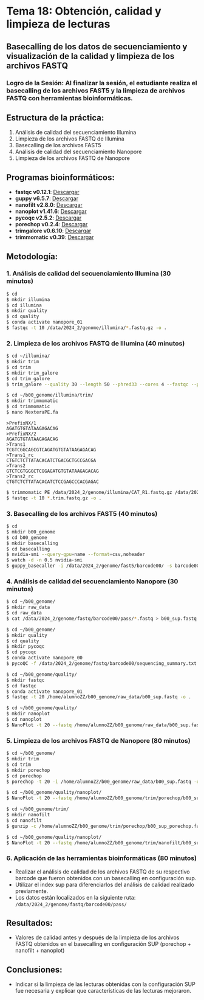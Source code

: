# Tema 18: Obtención, calidad y limpieza de lecturas

## Basecalling de los datos de secuenciamiento y visualización de la calidad y limpieza de los archivos FASTQ

### Logro de la Sesión: Al finalizar la sesión, el estudiante realiza el basecalling de los archivos FAST5 y la limpieza de archivos FASTQ con herramientas bioinformáticas.

## Estructura de la práctica:

1. Análisis de calidad del secuenciamiento Illumina
2. Limpieza de los archivos FASTQ de Illumina
3. Basecalling de los archivos FAST5
4. Análisis de calidad del secuenciamiento Nanopore 
5. Limpieza de los archivos FASTQ de Nanopore 

## Programas bioinformáticos:

- **fastqc v0.12.1**: [Descargar](http://www.bioinformatics.babraham.ac.uk/projects/fastqc/)
- **guppy v6.5.7**: [Descargar](https://community.nanoporetech.com/downloads/)
- **nanofilt v2.8.0**: [Descargar](https://github.com/wdecoster/nanofilt)
- **nanoplot v1.41.6**: [Descargar](https://github.com/wdecoster/NanoPlot)
- **pycoqc v2.5.2**: [Descargar](https://github.com/a-slide/pycoQC)
- **porechop v0.2.4**: [Descargar](https://github.com/rrwick/Porechop)
- **trimgalore v0.6.10**: [Descargar](https://github.com/FelixKrueger/TrimGalore)
- **trimmomatic v0.39**: [Descargar](http://www.usadellab.org/cms/?page=trimmomatic)

## Metodología:

### 1. Análisis de calidad del secuenciamiento Illumina (30 minutos)

```bash
$ cd
$ mkdir illumina
$ cd illumina
$ mkdir quality
$ cd quality
$ conda activate nanopore_01
$ fastqc -t 10 /data/2024_2/genome/illumina/*.fastq.gz -o .
```

### 2. Limpieza de los archivos FASTQ de Illumina (40 minutos)

```bash
$ cd ~/illumina/
$ mkdir trim
$ cd trim
$ mkdir trim_galore
$ cd trim_galore
$ trim_galore --quality 30 --length 50 --phred33 --cores 4 --fastqc --paired /data/2024_2/genome/illumina/CAT_R1.fastq.gz /data/2024_2/genome/illumina/CAT_R2.fastq.gz
```

```bash
$ cd ~/b00_genome/illumina/trim/
$ mkdir trimmomatic
$ cd trimmomatic
$ nano NexteraPE.fa
```

```plaintext
>PrefixNX/1
AGATGTGTATAAGAGACAG
>PrefixNX/2
AGATGTGTATAAGAGACAG
>Trans1
TCGTCGGCAGCGTCAGATGTGTATAAGAGACAG
>Trans1_rc
CTGTCTCTTATACACATCTGACGCTGCCGACGA
>Trans2
GTCTCGTGGGCTCGGAGATGTGTATAAGAGACAG
>Trans2_rc
CTGTCTCTTATACACATCTCCGAGCCCACGAGAC
```

```bash
$ trimmomatic PE /data/2024_2/genome/illumina/CAT_R1.fastq.gz /data/2024_2/genome/illumina/CAT_R2.fastq.gz CAT_R1.trim.fastq.gz CAT_R1.unpaired.fastq.gz CAT_R2.trim.fastq.gz CAT_R2.unpaired.fastq.gz ILLUMINACLIP:NexteraPE.fa:2:30:10 SLIDINGWINDOW:4:30 MINLEN:50 -threads 10
$ fastqc -t 10 *.trim.fastq.gz -o .
```

### 3. Basecalling de los archivos FAST5 (40 minutos)

```bash
$ cd
$ mkdir b00_genome
$ cd b00_genome
$ mkdir basecalling
$ cd basecalling
$ nvidia-smi --query-gpu=name --format=csv,noheader
$ watch -d -n 0.5 nvidia-smi
$ guppy_basecaller -i /data/2024_2/genome/fast5/barcode00/ -s barcode00 -c dna_r10.4_e8.1_fast.cfg -x 'cuda:0' --num_callers 4 --gpu_runners_per_device 8
```

### 4. Análisis de calidad del secuenciamiento Nanopore (30 minutos)

```bash
$ cd ~/b00_genome/
$ mkdir raw_data
$ cd raw_data
$ cat /data/2024_2/genome/fastq/barcode00/pass/*.fastq > b00_sup.fastq
```

```bash
$ cd ~/b00_genome/
$ mkdir quality
$ cd quality
$ mkdir pycoqc
$ cd pycoqc
$ conda activate nanopore_00
$ pycoQC -f /data/2024_2/genome/fastq/barcode00/sequencing_summary.txt --html_outfile b00_sup_pycoqc.html
```

```bash
$ cd ~/b00_genome/quality/
$ mkdir fastqc
$ cd fastqc
$ conda activate nanopore_01
$ fastqc -t 20 /home/alumnoZZ/b00_genome/raw_data/b00_sup.fastq -o .
```

```bash
$ cd ~/b00_genome/quality/
$ mkdir nanoplot
$ cd nanoplot
$ NanoPlot -t 20 --fastq /home/alumnoZZ/b00_genome/raw_data/b00_sup.fastq -p b00_sup_raw_ -o b00_sup_raw --maxlength 100000000
```

### 5. Limpieza de los archivos FASTQ de Nanopore (80 minutos)

```bash
$ cd ~/b00_genome/
$ mkdir trim
$ cd trim
$ mkdir porechop
$ cd porechop
$ porechop -t 20 -i /home/alumnoZZ/b00_genome/raw_data/b00_sup.fastq -o b00_sup_porechop.fastq.gz
```

```bash
$ cd ~/b00_genome/quality/nanoplot/
$ NanoPlot -t 20 --fastq /home/alumnoZZ/b00_genome/trim/porechop/b00_sup_porechop.fastq.gz -p b00_sup_porechop_ -o b00_sup_porechop --maxlength 100000000
```

```bash
$ cd ~/b00_genome/trim/
$ mkdir nanofilt
$ cd nanofilt
$ gunzip -c /home/alumnoZZ/b00_genome/trim/porechop/b00_sup_porechop.fastq.gz | NanoFilt -q 10 --length 1000 | gzip > b00_sup_nanofilt.fastq.gz
```

```bash
$ cd ~/b00_genome/quality/nanoplot/
$ NanoPlot -t 20 --fastq /home/alumnoZZ/b00_genome/trim/nanofilt/b00_sup_nanofilt.fastq.gz -p b00_sup_nanofilt_ -o b00_sup_nanofilt --maxlength 100000000
```

### 6. Aplicación de las herramientas bioinformáticas (80 minutos)

- Realizar el análisis de calidad de los archivos FASTQ de su respectivo barcode que fueron obtenidos con un basecalling en configuración sup.
- Utilizar el index sup para diferenciarlos del análisis de calidad realizado previamente.
- Los datos están localizados en la siguiente ruta: `/data/2024_2/genome/fastq/barcode00/pass/`

## Resultados:

- Valores de calidad antes y después de la limpieza de los archivos FASTQ obtenidos en el basecalling en configuración SUP (porechop + nanofilt + nanoplot)

## Conclusiones:

- Indicar si la limpieza de las lecturas obtenidas con la configuración SUP fue necesaria y explicar que características de las lecturas mejoraron.
